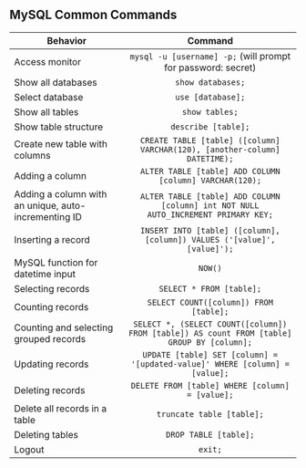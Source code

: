 ## MySQL Common Commands

| Behavior        | Command           | 
| ------------- |:-------------:|
|Access monitor |  `mysql -u [username] -p;` (will prompt for password:  secret)|
|Show all databases |  `show databases;`|
|Select database |  `use [database];`|
|Show all tables |  `show tables;`|
|Show table structure |  `describe [table];`|
|Create new table with columns |  `CREATE TABLE [table] ([column] VARCHAR(120), [another-column] DATETIME);`|
|Adding a column |  `ALTER TABLE [table] ADD COLUMN [column] VARCHAR(120);`|
|Adding a column with an unique, auto-incrementing ID |  `ALTER TABLE [table] ADD COLUMN [column] int NOT NULL AUTO_INCREMENT PRIMARY KEY;`|
|Inserting a record |  `INSERT INTO [table] ([column], [column]) VALUES ('[value]', [value]');`|
|MySQL function for datetime input |  `NOW()`|
|Selecting records |  `SELECT * FROM [table];`|
|Counting records |  `SELECT COUNT([column]) FROM [table];`|
|Counting and selecting grouped records |  `SELECT *, (SELECT COUNT([column]) FROM [table]) AS count FROM [table] GROUP BY [column];`|
|Updating records |  `UPDATE [table] SET [column] = '[updated-value]' WHERE [column] = [value];`|
|Deleting records |  `DELETE FROM [table] WHERE [column] = [value];`|
|Delete all records in a table |  `truncate table [table];`|
|Deleting tables |  `DROP TABLE [table];`|
|Logout |  `exit;`|
